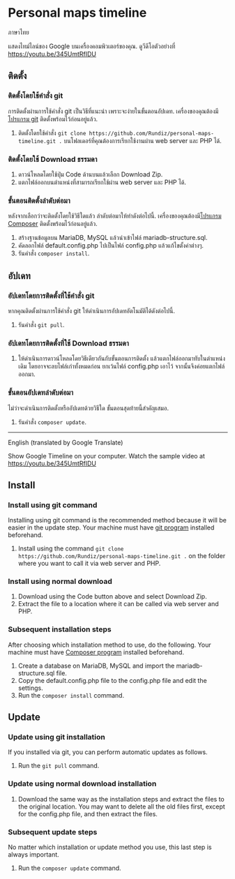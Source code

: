 # Personal maps timeline

ภาษาไทย

แสดงไทม์ไลน์ของ Google บนเครื่องคอมพิวเตอร์ของคุณ. ดูวีดีโอตัวอย่างที่ https://youtu.be/345UmtRfIDU

## ติดตั้ง

### ติดตั้งโดยใช้คำสั่ง git
การติดตั้งผ่านการใช้คำสั่ง git เป็นวิธีที่แนะนำ เพราะจะง่ายในขั้นตอนอัปเดท. เครื่องของคุณต้องมี[โปรแกรม git](https://git-scm.com/downloads) ติดตั้งพร้อมไว้ก่อนอยู่แล้ว.

1. ติดตั้งโดยใช้คำสั่ง `git clone https://github.com/Rundiz/personal-maps-timeline.git .` บนโฟลเดอร์ที่คุณต้องการเรียกใช้งานผ่าน web server และ PHP ได้.

### ติดตั้งโดยใช้ Download ธรรมดา
1. ดาวน์โหลดโดยใช้ปุ่ม Code ด้านบนแล้วเลือก Download Zip.
2. แตกไฟล์ออกบนตำแหน่งที่สามารถเรียกใช้ผ่าน web server และ PHP ได้.

###  ขั้นตอนติดตั้งลำดับต่อมา
หลังจากเลือกว่าจะติดตั้งโดยใช้วิธีใดแล้ว ลำดับต่อมาให้ทำดังต่อไปนี้. เครื่องของคุณต้องมี[โปรแกรม Composer](https://getcomposer.org/) ติดตั้งพร้อมไว้ก่อนอยู่แล้ว.

1. สร้างฐานข้อมูลบน MariaDB, MySQL แล้วนำเข้าไฟล์ mariadb-structure.sql.
2. คัดลอกไฟล์ default.config.php ไปเป็นไฟล์ config.php แล้วแก้ไขตั้งค่าต่างๆ.
3. รันคำสั่ง `composer install`.

## อัปเดท

### อัปเดทโดยการติดตั้งที่ใช้คำสั่ง git
หากคุณติดตั้งผ่านการใช้คำสั่ง git ให้ดำเนินการอัปเดทอัตโนมัติได้ดังต่อไปนี้.

1. รันคำสั่ง `git pull`.

### อัปเดทโดยการติดตั้งที่ใช้ Download ธรรมดา

1. ให้ดำเนินการดาวน์โหลดโดยวิธีเดียวกันกับขั้นตอนการติดตั้ง แล้วแตกไฟล์ออกมาทับในตำแหน่งเดิม โดยอาจจะลบไฟล์เก่าทั้งหมดก่อน ยกเว้นไฟล์ config.php เอาไว้ จากนั้นจึงค่อยแตกไฟล์ออกมา.

### ขั้นตอนอัปเดทลำดับต่อมา
ไม่ว่าจะดำเนินการติดตั้งหรืออัปเดทด้วยวิธีใด ขั้นตอนสุดท้ายนี้สำคัญเสมอ. 

1. รันคำสั่ง `composer update`.

---

English (translated by Google Translate)

Show Google Timeline on your computer. Watch the sample video at https://youtu.be/345UmtRfIDU

## Install

### Install using git command
Installing using git command is the recommended method because it will be easier in the update step. Your machine must have [git program](https://git-scm.com/downloads) installed beforehand.

1. Install using the command `git clone https://github.com/Rundiz/personal-maps-timeline.git .` on the folder where you want to call it via web server and PHP.

### Install using normal download
1. Download using the Code button above and select Download Zip.
2. Extract the file to a location where it can be called via web server and PHP.

### Subsequent installation steps
After choosing which installation method to use, do the following. Your machine must have [Composer program](https://getcomposer.org/) installed beforehand.

1. Create a database on MariaDB, MySQL and import the mariadb-structure.sql file.
2. Copy the default.config.php file to the config.php file and edit the settings.
3. Run the `composer install` command.

## Update

### Update using git installation
If you installed via git, you can perform automatic updates as follows.

1. Run the `git pull` command.

### Update using normal download installation

1. Download the same way as the installation steps and extract the files to the original location. You may want to delete all the old files first, except for the config.php file, and then extract the files.

### Subsequent update steps
No matter which installation or update method you use, this last step is always important.

1. Run the `composer update` command.